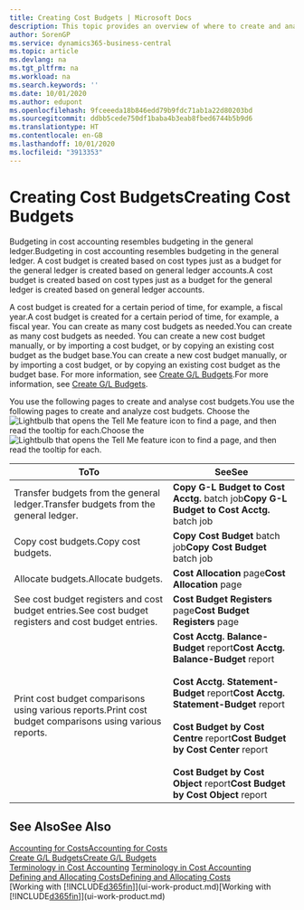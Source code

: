 ```yaml
---
title: Creating Cost Budgets | Microsoft Docs
description: This topic provides an overview of where to create and analyse cost budgets.
author: SorenGP
ms.service: dynamics365-business-central
ms.topic: article
ms.devlang: na
ms.tgt_pltfrm: na
ms.workload: na
ms.search.keywords: ''
ms.date: 10/01/2020
ms.author: edupont
ms.openlocfilehash: 9fceeeda18b846edd79b9fdc71ab1a22d80203bd
ms.sourcegitcommit: ddbb5cede750df1baba4b3eab8fbed6744b5b9d6
ms.translationtype: HT
ms.contentlocale: en-GB
ms.lasthandoff: 10/01/2020
ms.locfileid: "3913353"
---
```

# <a name="creating-cost-budgets"></a><span data-ttu-id="8e1f0-103">Creating Cost Budgets</span><span class="sxs-lookup"><span data-stu-id="8e1f0-103">Creating Cost Budgets</span></span>
<span data-ttu-id="8e1f0-104">Budgeting in cost accounting resembles budgeting in the general ledger.</span><span class="sxs-lookup"><span data-stu-id="8e1f0-104">Budgeting in cost accounting resembles budgeting in the general ledger.</span></span> <span data-ttu-id="8e1f0-105">A cost budget is created based on cost types just as a budget for the general ledger is created based on general ledger accounts.</span><span class="sxs-lookup"><span data-stu-id="8e1f0-105">A cost budget is created based on cost types just as a budget for the general ledger is created based on general ledger accounts.</span></span>  

<span data-ttu-id="8e1f0-106">A cost budget is created for a certain period of time, for example, a fiscal year.</span><span class="sxs-lookup"><span data-stu-id="8e1f0-106">A cost budget is created for a certain period of time, for example, a fiscal year.</span></span> <span data-ttu-id="8e1f0-107">You can create as many cost budgets as needed.</span><span class="sxs-lookup"><span data-stu-id="8e1f0-107">You can create as many cost budgets as needed.</span></span> <span data-ttu-id="8e1f0-108">You can create a new cost budget manually, or by importing a cost budget, or by copying an existing cost budget as the budget base.</span><span class="sxs-lookup"><span data-stu-id="8e1f0-108">You can create a new cost budget manually, or by importing a cost budget, or by copying an existing cost budget as the budget base.</span></span> <span data-ttu-id="8e1f0-109">For more information, see [Create G/L Budgets](finance-how-create-budgets.md).</span><span class="sxs-lookup"><span data-stu-id="8e1f0-109">For more information, see [Create G/L Budgets](finance-how-create-budgets.md).</span></span>

<span data-ttu-id="8e1f0-110">You use the following pages to create and analyse cost budgets.</span><span class="sxs-lookup"><span data-stu-id="8e1f0-110">You use the following pages to create and analyze cost budgets.</span></span> <span data-ttu-id="8e1f0-111">Choose the ![Lightbulb that opens the Tell Me feature](media/ui-search/search_small.png "Tell me what you want to do") icon to find a page, and then read the tooltip for each.</span><span class="sxs-lookup"><span data-stu-id="8e1f0-111">Choose the ![Lightbulb that opens the Tell Me feature](media/ui-search/search_small.png "Tell me what you want to do") icon to find a page, and then read the tooltip for each.</span></span>

|<span data-ttu-id="8e1f0-112">To</span><span class="sxs-lookup"><span data-stu-id="8e1f0-112">To</span></span>|<span data-ttu-id="8e1f0-113">See</span><span class="sxs-lookup"><span data-stu-id="8e1f0-113">See</span></span>|  
|--------|---------|  
|<span data-ttu-id="8e1f0-114">Transfer budgets from the general ledger.</span><span class="sxs-lookup"><span data-stu-id="8e1f0-114">Transfer budgets from the general ledger.</span></span>|<span data-ttu-id="8e1f0-115">**Copy G-L Budget to Cost Acctg.** batch job</span><span class="sxs-lookup"><span data-stu-id="8e1f0-115">**Copy G-L Budget to Cost Acctg.** batch job</span></span>|  
|<span data-ttu-id="8e1f0-116">Copy cost budgets.</span><span class="sxs-lookup"><span data-stu-id="8e1f0-116">Copy cost budgets.</span></span>|<span data-ttu-id="8e1f0-117">**Copy Cost Budget** batch job</span><span class="sxs-lookup"><span data-stu-id="8e1f0-117">**Copy Cost Budget** batch job</span></span>|  
|<span data-ttu-id="8e1f0-118">Allocate budgets.</span><span class="sxs-lookup"><span data-stu-id="8e1f0-118">Allocate budgets.</span></span>|<span data-ttu-id="8e1f0-119">**Cost Allocation** page</span><span class="sxs-lookup"><span data-stu-id="8e1f0-119">**Cost Allocation** page</span></span>|  
|<span data-ttu-id="8e1f0-120">See cost budget registers and cost budget entries.</span><span class="sxs-lookup"><span data-stu-id="8e1f0-120">See cost budget registers and cost budget entries.</span></span>|<span data-ttu-id="8e1f0-121">**Cost Budget Registers** page</span><span class="sxs-lookup"><span data-stu-id="8e1f0-121">**Cost Budget Registers** page</span></span>|  
|<span data-ttu-id="8e1f0-122">Print cost budget comparisons using various reports.</span><span class="sxs-lookup"><span data-stu-id="8e1f0-122">Print cost budget comparisons using various reports.</span></span>|<span data-ttu-id="8e1f0-123">**Cost Acctg. Balance-Budget** report</span><span class="sxs-lookup"><span data-stu-id="8e1f0-123">**Cost Acctg. Balance-Budget** report</span></span><br /><br /> <span data-ttu-id="8e1f0-124">**Cost Acctg. Statement-Budget** report</span><span class="sxs-lookup"><span data-stu-id="8e1f0-124">**Cost Acctg. Statement-Budget** report</span></span><br /><br /> <span data-ttu-id="8e1f0-125">**Cost Budget by Cost Centre** report</span><span class="sxs-lookup"><span data-stu-id="8e1f0-125">**Cost Budget by Cost Center** report</span></span><br /><br /> <span data-ttu-id="8e1f0-126">**Cost Budget by Cost Object** report</span><span class="sxs-lookup"><span data-stu-id="8e1f0-126">**Cost Budget by Cost Object** report</span></span>|  

## <a name="see-also"></a><span data-ttu-id="8e1f0-127">See Also</span><span class="sxs-lookup"><span data-stu-id="8e1f0-127">See Also</span></span>  
[<span data-ttu-id="8e1f0-128">Accounting for Costs</span><span class="sxs-lookup"><span data-stu-id="8e1f0-128">Accounting for Costs</span></span>](finance-manage-cost-accounting.md)  
[<span data-ttu-id="8e1f0-129">Create G/L Budgets</span><span class="sxs-lookup"><span data-stu-id="8e1f0-129">Create G/L Budgets</span></span>](finance-how-create-budgets.md)  
<span data-ttu-id="8e1f0-130">[Terminology in Cost Accounting](finance-terminology-in-cost-accounting.md) </span><span class="sxs-lookup"><span data-stu-id="8e1f0-130">[Terminology in Cost Accounting](finance-terminology-in-cost-accounting.md) </span></span>  
[<span data-ttu-id="8e1f0-131">Defining and Allocating Costs</span><span class="sxs-lookup"><span data-stu-id="8e1f0-131">Defining and Allocating Costs</span></span>](finance-define-and-allocate-costs.md)  
<span data-ttu-id="8e1f0-132">[Working with [!INCLUDE[d365fin](includes/d365fin_md.md)]](ui-work-product.md)</span><span class="sxs-lookup"><span data-stu-id="8e1f0-132">[Working with [!INCLUDE[d365fin](includes/d365fin_md.md)]](ui-work-product.md)</span></span>
